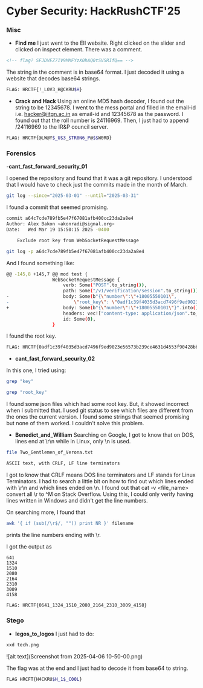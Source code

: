 # Cyber Security: HackRushCTF'25

### Misc

- __Find me__
I just went to the EII website. Right clicked on the slider and clicked on inspect element. There was a comment.
```html
<!-- flag? SFJDVEZ7IV9MMFYzX0hAQ0tSVSRIfQ== -->
```
The string in the comment is in base64 format. I just decoded it using a website that decodes base64 strings.

```sh
FLAG: HRCTF{!_L0V3_H@CKRU$H}
```
- __Crack and Hack__
Using an online MD5 hash decoder, I found out the string to be 12345678. I went to the mess portal and filled in the email-id i.e. hacker@iitgn.ac.in as email-id and 12345678 as the password. I found out that the roll number is 24116969. Then, I just had to append /24116969 to the IR&P council server.

```sh
FLAG: HRCTF{@LW@Y$_U$3_$TR0N6_P@$$W0RD}
```

### Forensics

-__cant_fast_forward_security_01__

I opened the repository and found that it was a git repository. I understood that I would have to check just the commits made in the month of March.
```sh
git log --since="2025-03-01" --until="2025-03-31"
```

I found a commit that seemed promising.

```sh
commit a64c7cde789fb5e47f67081afb400cc23da2a8e4
Author: Alex Bakon <akonradi@signal.org>
Date:   Wed Mar 19 15:50:15 2025 -0400

    Exclude root key from WebSocketRequestMessage
```

```sh
git log -p a64c7cde789fb5e47f67081afb400cc23da2a8e4
```
And I found something like:

```sh
@@ -145,8 +145,7 @@ mod test {
                 WebSocketRequestMessage {
                     verb: Some("POST".to_string()),
                     path: Some("/v1/verification/session".to_string()),
-                    body: Some(b"{\"number\":\"+18005550101\",
-                        \"root_key\": \"0adf1c39f4035d3acd7496f9ed9023e56573b239ce4631d4553f90428bbe1641\"}".into()),
+                    body: Some(b"{\"number\":\"+18005550101\"}".into()),
                     headers: vec!["content-type: application/json".to_string()],
                     id: Some(0),
                 }

```

I found the root key.

```sh
FLAG: HRCTF{0adf1c39f4035d3acd7496f9ed9023e56573b239ce4631d4553f90428bbe1641}
```

- __cant_fast_forward_security_02__

In this one, I tried using:

```sh
grep "key"
```

```sh
grep "root_key"
```

I found some json files which had some root key. But, it showed incorrect when I submitted that. I used git status to see which files are different from the ones the current version. I found some strings that seemed promising but none of them worked. I couldn't solve this problem.

- __Benedict_and_William__
Searching on Google, I got to know that on DOS, lines end at \r\n while in Linux, only \n is used.
```sh
file Two_Gentlemen_of_Verona.txt
```
```sh
ASCII text, with CRLF, LF line terminators
```

I got to know that CRLF means DOS line terminators and LF stands for Linux Terminators. I had to search a little bit on how to find out which lines ended with \r\n and which lines ended on \n. I found out that cat -v <file_name> convert all \r to ^M on Stack Overflow.
Using this, I could only verify having lines written in Windows and didn't get the line numbers.

On searching more, I found that 
```sh
awk '{ if (sub(/\r$/, "")) print NR }' filename
```
prints the line numbers ending with \r.

I got the output as
```
641
1324
1510
2080
2164
2310
3009
4158
```

```sh
FLAG: HRCTF{0641_1324_1510_2080_2164_2310_3009_4158}
```

### Stego

- __legos_to_logos__
I just had to do:
```sh
xxd tech.png
```
![alt text](Screenshot from 2025-04-06 10-50-00.png)

The flag was at the end and I just had to decode it from base64 to string.

```sh
FLAG HRCFT{H4CKRU$H_1$_C00L}
```


